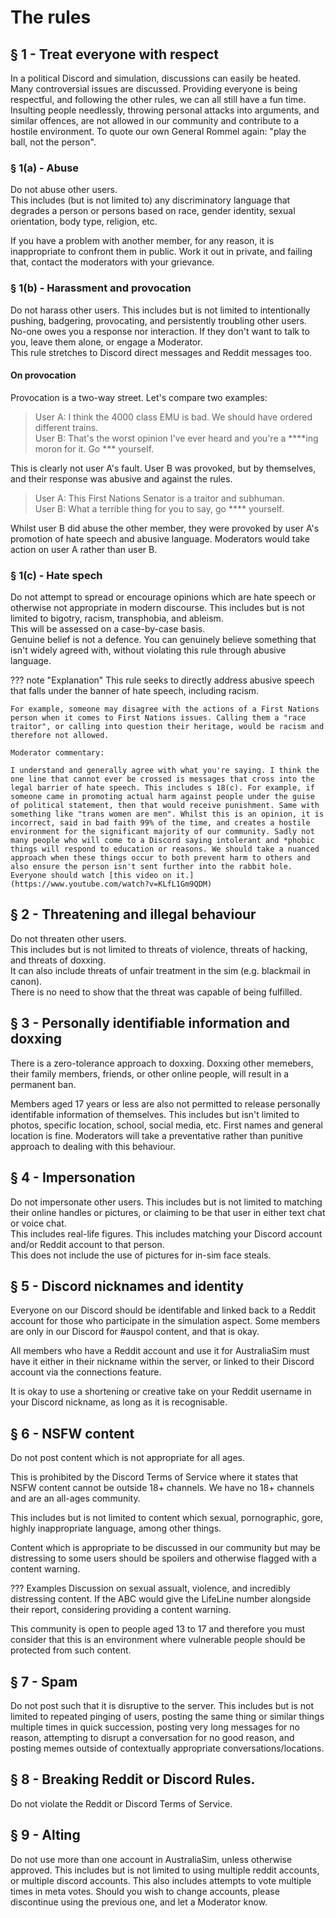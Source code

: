# The rules

## § 1 - Treat everyone with respect

In a political Discord and simulation, discussions can easily be heated. Many controversial issues are discussed. Providing everyone is being respectful, and following the other rules, we can all still have a fun time. Insulting people needlessly, throwing personal attacks into arguments, and similar offences, are not allowed in our community and contribute to a hostile environment. To quote our own General Rommel again: "play the ball, not the person".

### § 1(a) - Abuse

Do not abuse other users.  
This includes (but is not limited to) any discriminatory language that degrades a person or persons based on race, gender identity, sexual orientation, body type, religion, etc.

If you have a problem with another member, for any reason, it is inappropriate to confront them in public. Work it out in private, and failing that, contact the moderators with your grievance.

### § 1(b) - Harassment and provocation

Do not harass other users. 
This includes but is not limited to intentionally pushing, badgering, provocating, and persistently troubling other users.  
No-one owes you a response nor interaction. If they don't want to talk to you, leave them alone, or engage a Moderator.  
This rule stretches to Discord direct messages and Reddit messages too.

#### On provocation

Provocation is a two-way street. Let's compare two examples:

> User A: I think the 4000 class EMU is bad. We should have ordered different trains.  
> User B: That's the worst opinion I've ever heard and you're a \*\*\*\*ing moron for it. Go *** yourself.

This is clearly not user A's fault. User B was provoked, but by themselves, and their response was abusive and against the rules.

> User A: This First Nations Senator is a traitor and subhuman.    
> User B: What a terrible thing for you to say, go **** yourself.

Whilst user B did abuse the other member, they were provoked by user A's promotion of hate speech and abusive language. Moderators would take action on user A rather than user B.

### § 1(c) - Hate spech
Do not attempt to spread or encourage opinions which are hate speech or otherwise not appropriate in modern discourse.
This includes but is not limited to bigotry, racism, transphobia, and ableism.  
This will be assessed on a case-by-case basis.  
Genuine belief is not a defence. You can genuinely believe something that isn't widely agreed with, without violating this rule through abusive language.

??? note "Explanation"
    This rule seeks to directly address abusive speech that falls under the banner of hate speech, including racism.

    For example, someone may disagree with the actions of a First Nations person when it comes to First Nations issues. Calling them a "race traitor", or calling into question their heritage, would be racism and therefore not allowed.

    Moderator commentary:

    I understand and generally agree with what you're saying. I think the one line that cannot ever be crossed is messages that cross into the legal barrier of hate speech. This includes s 18(c). For example, if someone came in promoting actual harm against people under the guise of political statement, then that would receive punishment. Same with something like "trans women are men". Whilst this is an opinion, it is incorrect, said in bad faith 99% of the time, and creates a hostile environment for the significant majority of our community. Sadly not many people who will come to a Discord saying intolerant and *phobic things will respond to education or reasons. We should take a nuanced approach when these things occur to both prevent harm to others and also ensure the person isn't sent further into the rabbit hole. Everyone should watch [this video on it.](https://www.youtube.com/watch?v=KLfL1Gm9QDM)

## § 2 - Threatening and illegal behaviour

Do not threaten other users.  
This includes but is not limited to threats of violence, threats of hacking, and threats of doxxing.  
It can also include threats of unfair treatment in the sim (e.g. blackmail in canon).  
There is no need to show that the threat was capable of being fulfilled.

## § 3 - Personally identifiable information and doxxing  

There is a zero-tolerance approach to doxxing. Doxxing other memebers, their family members, friends, or other online people, will result in a permanent ban.  

Members aged 17 years or less are also not permitted to release personally identifable information of themselves. This includes but isn't limited to photos, specific location, school, social media, etc. First names and general location is fine. Moderators will take a preventative rather than punitive approach to dealing with this behaviour.

## § 4 - Impersonation

Do not impersonate other users. This includes but is not limited to matching their online handles or pictures, or claiming to be that user in either text chat or voice chat.  
This includes real-life figures. 
This includes matching your Discord account and/or Reddit account to that person.  
This does not include the use of pictures for in-sim face steals. 

## § 5 - Discord nicknames and identity

Everyone on our Discord should be identifable and linked back to a Reddit account for those who participate in the simulation aspect. Some members are only in our Discord for #auspol content, and that is okay. 

All members who have a Reddit account and use it for AustraliaSim must have it either in their nickname within the server, or linked to their Discord account via the connections feature.

It is okay to use a shortening or creative take on your Reddit username in your Discord nickname, as long as it is recognisable.

## § 6 - NSFW content
Do not post content which is not appropriate for all ages. 

This is prohibited by the Discord Terms of Service where it states that NSFW content cannot be outside 18+ channels. We have no 18+ channels and are an all-ages community.

This includes but is not limited to content which sexual, pornographic, gore, highly inappropriate language, among other things.  

Content which is appropriate to be discussed in our community but may be distressing to some users should be spoilers and otherwise flagged with a content warning.

??? Examples
    Discussion on sexual assualt, violence, and incredibly distressing content. If the ABC would give the LifeLine number alongside their report, considering providing a content warning.

This community is open to people aged 13 to 17 and therefore you must consider that this is an environment where vulnerable people should be protected from such content.

## § 7 - Spam
Do not post such that it is disruptive to the server.
This includes but is not limited to repeated pinging of users, posting the same thing or similar things multiple times in quick succession, posting very long messages for no reason, attempting to disrupt a conversation for no good reason, and posting memes outside of contextually appropriate conversations/locations.

## § 8 - Breaking Reddit or Discord Rules.
Do not violate the Reddit or Discord Terms of Service.

## § 9 - Alting
Do not use more than one account in AustraliaSim, unless otherwise approved.
This includes but is not limited to using multiple reddit accounts, or multiple discord accounts.
This also includes attempts to vote multiple times in meta votes.
Should you wish to change accounts, please discontinue using the previous one, and let a Moderator know.

